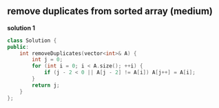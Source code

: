 ## remove duplicates from sorted array (medium)

**solution 1**
```cpp
class Solution {
public:
    int removeDuplicates(vector<int>& A) {
        int j = 0;
        for (int i = 0; i < A.size(); ++i) {
            if (j - 2 < 0 || A[j - 2] != A[i]) A[j++] = A[i];
        }
        return j;
    }
};
```
